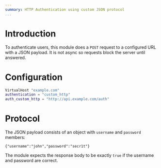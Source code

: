 ```yaml
---
summary: HTTP Authentication using custom JSON protocol
...
```


Introduction
============

To authenticate users, this module does a `POST` request to a configured
URL with a JSON payload. It is not async so requests block the server
until answered.

Configuration
=============

``` lua
VirtualHost "example.com"
authentication = "custom_http"
auth_custom_http = "http://api.example.com/auth"
```

Protocol
========

The JSON payload consists of an object with `username` and `password`
members:

    {"username":"john","password":"secr1t"}

The module expects the response body to be exactly `true` if the
username and password are correct.
